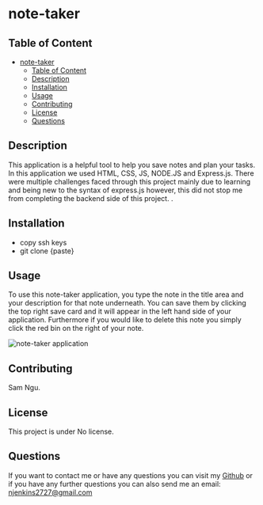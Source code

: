 # note-taker



## Table of Content 
- [note-taker](#note-taker)
  - [Table of Content](#table-of-content)
  - [Description](#description)
  - [Installation](#installation)
  - [Usage](#usage)
  - [Contributing](#contributing)
  - [License](#license)
  - [Questions](#questions)

## Description
This application is a helpful tool to help you save notes and plan your tasks. In this application we used HTML, CSS, JS, NODE.JS and Express.js. There were multiple challenges faced through this project mainly due to learning and being new to the syntax of express.js however, this did not stop me from completing the backend side of this project. .

## Installation
- copy ssh keys 
- git clone {paste}

## Usage
To use this note-taker application, you type the note in the title area and your description for that note underneath. You can save them by clicking the top right save card and it will appear in the left hand side of your application. Furthermore if you would like to delete this note you simply click the red bin on the right of your note. 

![note-taker application]()

## Contributing
Sam Ngu.

## License 
This project is under No license.

## Questions
If you want to contact me or have any questions you can visit my [Github](https://github.com/njenkins2727)
or if you have any further questions you can also send me an email: njenkins2727@gmail.com
